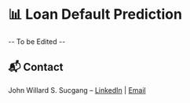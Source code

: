 # 📊 Loan Default Prediction

-- To be Edited --

## 📬 Contact
John Willard S. Sucgang – [LinkedIn](https://www.linkedin.com/in/john-willard-sucgang-b7a6662a9/) | [Email](johnwillardsucgang@gmail.com)

